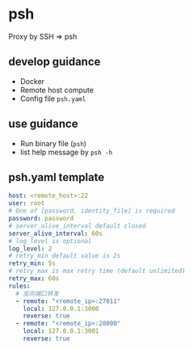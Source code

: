 # psh

Proxy by SSH => psh

## develop guidance

  - Docker
  - Remote host compute
  - Config file `psh.yaml`

## use guidance

  - Run binary file (`psh`)
  - list help message by `psh -h`

## psh.yaml template

```yaml
host: <remote_host>:22
user: root
# One of [password, identity_file] is required
password: password
# server_alive_interval default closed
server_alive_interval: 60s
# log_level is optional
log_level: 2
# retry_min default value is 2s
retry_min: 5s
# retry_max is max retry time (default unlimited)
retry_max: 60s
rules:
  # 反向端口转发
  - remote: "<remote_ip>:27011"
    local: 127.0.0.1:3000
    reverse: true
  - remote: "<remote_ip>:28000"
    local: 127.0.0.1:3001
    reverse: true
```